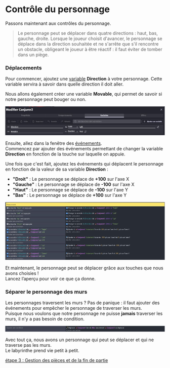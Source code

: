 # Contrôle du personnage

Passons maintenant aux contrôles du personnage.

> Le personnage peut se déplacer dans quatre directions : haut, bas, gauche, droite. Lorsque le joueur choisit d'avancer, le personnage se déplace dans la direction souhaitée et ne s'arrête que s'il rencontre un obstacle, obligeant le joueur à être réactif : il faut éviter de tomber dans un piège.

### Déplacements

Pour commencer, ajoutez une [variable](https://github.com/g404-code-gaming/GDevelop_Cour/blob/main/Variables.md) **Direction** à votre personnage. Cette variable servira à savoir dans quelle direction il doit aller. 

Nous allons également créer une variable **Movable**, qui permet de savoir si notre personnage peut bouger ou non.

![variable](https://github.com/g404-code-gaming/Blop/blob/main/Image/deplacement_evenement_0.JPG)

Ensuite, allez dans la fenêtre des [événements](https://github.com/g404-code-gaming/GDevelop_Cour/blob/main/%C3%A9v%C3%A8nements.md).  
Commencez par ajouter des événements permettant de changer la variable **Direction** en fonction de la touche sur laquelle on appuie.

Une fois que c'est fait, ajoutez les événements qui déplacent le personnage en fonction de la valeur de sa variable **Direction** :

- **"Droit"** : Le personnage se déplace de **+100** sur l'axe X  
- **"Gauche"** : Le personnage se déplace de **-100** sur l'axe X  
- **"Haut"** : Le personnage se déplace de **-100** sur l'axe Y  
- **"Bas"** : Le personnage se déplace de **+100** sur l'axe Y

![variable](https://github.com/g404-code-gaming/Blop/blob/main/Image/deplacement_evenement_1.JPG)

Et maintenant, le personnage peut se déplacer grâce aux touches que nous avons choisies !  
Lancez l’aperçu pour voir ce que ça donne.

### Séparer le personnage des murs

Les personnages traversent les murs ? Pas de panique : il faut ajouter des événements pour empêcher le personnage de traverser les murs.  
Puisque nous voulons que notre personnage ne puisse **jamais** traverser les murs, il n'y a pas besoin de condition.

![variable](https://github.com/g404-code-gaming/Blop/blob/main/Image/deplacement_evenement_3.JPG)

Avec tout ça, nous avons un personnage qui peut se déplacer et qui ne traverse pas les murs.  
Le labyrinthe prend vie petit à petit.

[étape 3 : Gestion des pièces et de la fin de partie](https://github.com/g404-code-gaming/Blop/blob/main/3%20-%20Argent)
